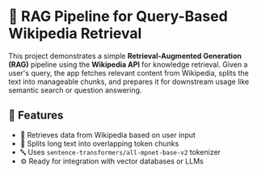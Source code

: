 # 🧠 RAG Pipeline for Query-Based Wikipedia Retrieval

This project demonstrates a simple **Retrieval-Augmented Generation (RAG)** pipeline using the **Wikipedia API** for knowledge retrieval. Given a user's query, the app fetches relevant content from Wikipedia, splits the text into manageable chunks, and prepares it for downstream usage like semantic search or question answering.

## 📌 Features

- 📖 Retrieves data from Wikipedia based on user input
- 🧱 Splits long text into overlapping token chunks
- 🔤 Uses `sentence-transformers/all-mpnet-base-v2` tokenizer
- ⚙️ Ready for integration with vector databases or LLMs
